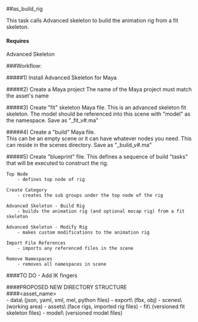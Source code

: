 ##as_build_rig

This task calls Advanced skeleton to build the animation rig from a fit skeleton.

#### Requires
Advanced Skeleton


###Workflow:

#####1) Install Advanced Skeleton for Maya

#####2) Create a Maya project 
The name of the Maya project must match the asset's name

#####3) Create "fit" skeleton Maya file.
This is an advanced skeleton fit skeleton.  The model should be referenced
into this scene with "model" as the namespace.  Save as "<asset>_fit_v#.ma"

#####4) Create a "build" Maya file.  
This can be an empty scene or it can have whatever nodes you need.
This can reside in the scenes directory.  Save as "<asset>_build_v#.ma"

#####5) Create "blueprint" file.
This defines a sequence of build "tasks" that will be executed to construct the rig.

    Top Node
        - defines top node of rig
        
    Create Category
        - creates the sub groups under the top node of the rig
        
    Advanced Skeleton - Build Rig
        - builds the animation rig (and optional mocap rig) from a fit skeleton
        
    Advanced Skeleton - Modify Rig
        - makes custom modifications to the animation rig
        
    Import File References
        - imports any referenced files in the scene
        
    Remove Namespaces
        - removes all namespaces in scene
        
        
####TO DO
    - Add IK fingers
        
        
####PROPOSED NEW DIRECTORY STRUCTURE      
####<asset_name>\
    - data\ (json, yaml, xml, mel, python files)
    - export\ (fbx, obj)
    - scenes\ (working area)
    - assets\ (face rigs, imported rig files)
    - fit\ (versioned fit skeleton files)
    - model\ (versioned model files)
